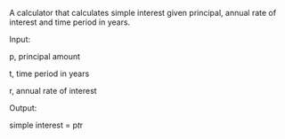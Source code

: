 A calculator that calculates simple interest given principal, annual rate of interest and time period in years.

Input:

  p, principal amount
  
  t, time period in years
  
  r, annual rate of interest
  
Output:

   simple interest = p*t*r
